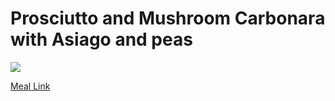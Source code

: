 # Prosciutto and Mushroom Carbonara with Asiago and peas
![](https://homechef.imgix.net/https%3A%2F%2Fasset.homechef.com%2Fuploads%2Fmeal%2Fplated%2F18612%2F5846ProsciuttoandAsiagoCarbonara_Ecomm__1_of_1_-7e576bca3e38185a1acfd06570476d88-7e576bca3e38185a1acfd06570476d88.jpg?ixlib=rails-1.1.0&w=600&auto=format&s=8ffa167fc61e45d14b773a3e06cddaf4)

[Meal Link](https://www.homechef.com/meals/prosciutto-and-mushroom-carbonara-standard)

